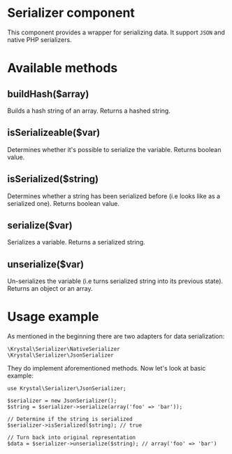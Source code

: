 Serializer component
====================

This component provides a wrapper for serializing data. It support `JSON` and native PHP serializers.

# Available methods

## buildHash($array)

Builds a hash string of an array. Returns a hashed string.

## isSerializeable($var)

Determines whether it's possible to serialize the variable. Returns boolean value.

## isSerialized($string)

Determines whether a string has been serialized before (i.e looks like as a serialized one). Returns boolean value.

## serialize($var)

Serializes a variable. Returns a serialized string.

## unserialize($var)

Un-serializes the variable (i.e turns serialized string into its previous state). Returns an object or an array.

# Usage example

As mentioned in the beginning there are two adapters for data serialization:

    \Krystal\Serializer\NativeSerializer
    \Krystal\Serializer\JsonSerializer

They do implement aforementioned methods. Now let's look at basic example:

    use Krystal\Serializer\JsonSerializer;
    
    $serializer = new JsonSerializer();
    $string = $serializer->serialize(array('foo' => 'bar'));
    
    // Determine if the string is serialized
    $serializer->isSerialized($string); // true
    
    // Turn back into original representation
    $data = $serializer->unserialize($string); // array('foo' => 'bar')
    
